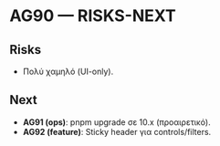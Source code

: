 # AG90 — RISKS-NEXT
## Risks
- Πολύ χαμηλό (UI-only).
## Next
- **AG91 (ops)**: pnpm upgrade σε 10.x (προαιρετικό).
- **AG92 (feature)**: Sticky header για controls/filters.
